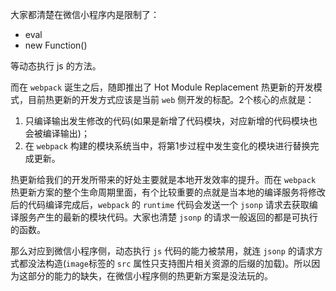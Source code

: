 大家都清楚在微信小程序内是限制了：

* eval
* new Function()

等动态执行 js 的方法。

而在 `webpack` 诞生之后，随即推出了 Hot Module Replacement 热更新的开发模式，目前热更新的开发方式应该是当前 `web` 侧开发的标配。2个核心的点就是：

1. 只编译输出发生修改的代码(如果是新增了代码模块，对应新增的代码模块也会被编译输出)；
2. 在 `webpack` 构建的模块系统当中，将第1步过程中发生变化的模块进行替换完成更新。

热更新给我们的开发所带来的好处主要就是本地开发效率的提升。而在 `webpack` 热更新方案的整个生命周期里面，有个比较重要的点就是当本地的编译服务将修改后的代码编译完成后，`webpack` 的 `runtime` 代码会发送一个 `jsonp` 请求去获取编译服务产生的最新的模块代码。大家也清楚 `jsonp` 的请求一般返回的都是可执行的函数。

那么对应到微信小程序侧，动态执行 `js` 代码的能力被禁用，就连 `jsonp` 的请求方式都没法构造(`image`标签的 `src` 属性只支持图片相关资源的后缀的加载)。所以因为这部分的能力的缺失，在微信小程序侧的热更新方案是没法玩的。